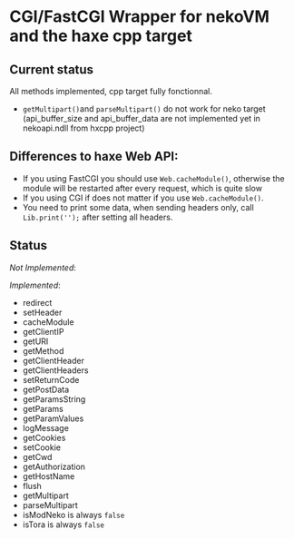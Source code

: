 CGI/FastCGI Wrapper for nekoVM and the haxe cpp target
======================================================

Current status
--------------
All methods implemented, cpp target fully fonctionnal.
* `getMultipart()`and `parseMultipart()` do not work for neko target (api_buffer_size and api_buffer_data are not implemented yet in nekoapi.ndll from hxcpp project)


Differences to haxe Web API:
----------------------------
* If you using FastCGI you should use `Web.cacheModule()`, otherwise the module will be restarted after every request, which is quite slow
* If you using CGI if does not matter if you use `Web.cacheModule()`.
* You need to print some data, when sending headers only, call `Lib.print('');` after setting all headers.

Status
------

*Not Implemented*:


*Implemented*:

* redirect
* setHeader
* cacheModule
* getClientIP
* getURI
* getMethod
* getClientHeader
* getClientHeaders
* setReturnCode
* getPostData
* getParamsString
* getParams
* getParamValues
* logMessage
* getCookies
* setCookie
* getCwd
* getAuthorization
* getHostName
* flush
* getMultipart
* parseMultipart
* isModNeko is always `false`
* isTora is always `false`


